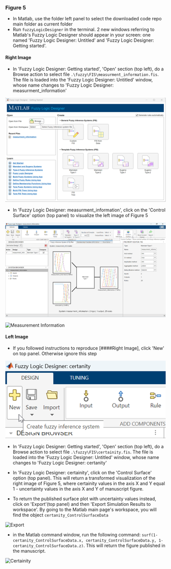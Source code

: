 ### Figure 5

 - In Matlab, use the folder left panel to select the downloaded code repo main folder as current folder
 - Run `fuzzyLogicDesigner` in the terminal. 2 new windows referring to Matlab's Fuzzy Logic Designer should appear in your screen: one named 'Fuzzy Logic Designer: Untitled' and 'Fuzzy Logic Designer: Getting started'.

#### Right Image

 - In 'Fuzzy Logic Designer: Getting started', 'Open' section (top left), do a Browse action to select file `.\fuzzy\FIS\measurment_information.fis`. The file is loaded into the 'Fuzzy Logic Designer: Untitled' window, whose name changes to 'Fuzzy Logic Designer: measurment_information'

 ![Getting Started](./Fuzzy%20Logic%20Designer%20-%20Getting%20Started.png)

 - In 'Fuzzy Logic Designer: measurment_information', click on the 'Control Surface' option (top panel) to visualize the left image of Figure 5

 ![Control Surface](./Fuzzy%20Logic%20Designer%20-%20Control%20Surface.png)

 ![Measurement Information](./fig5right.png)
 
#### Left Image

 - If you followed instructions to reproduce [####Right Image], click 'New' on top panel. Otherwise ignore this step

![New File](./Fuzzy%20Logic%20Designer%20-%20New.png)

 - In 'Fuzzy Logic Designer: Getting started', 'Open' section (top left), do a Browse action to select file `.\fuzzy\FIS\certainity.fis`. The file is loaded into the 'Fuzzy Logic Designer: Untitled' window, whose name changes to 'Fuzzy Logic Designer: certanity'

 - In 'Fuzzy Logic Designer: certainity', click on the 'Control Surface' option (top panel). This will return a transformed visualization of the right image of Figure 5, where certainity values in the axis X and Y equal 1 - uncertainty values in the axis X and Y of manuscript figure.
 - To return the published surface plot with uncertainty values instead, click on 'Export'(top panel) and then 'Export Simulation Results to workspace'. By going to the Matlab main page's workspace, you will find the object `certanity_ControlSurfaceData`

![Export](./Fuzzy%20Logic%20Designer%20-%20Export%20SImulation%20Results.png)

 - in the Matlab command window, run the following command: `surf(1-certanity_ControlSurfaceData.x, certanity_ControlSurfaceData.y, 1-certanity_ControlSurfaceData.z)`. This will return the figure published in the manuscript.

 ![Certainity](fig5left.jpg)
